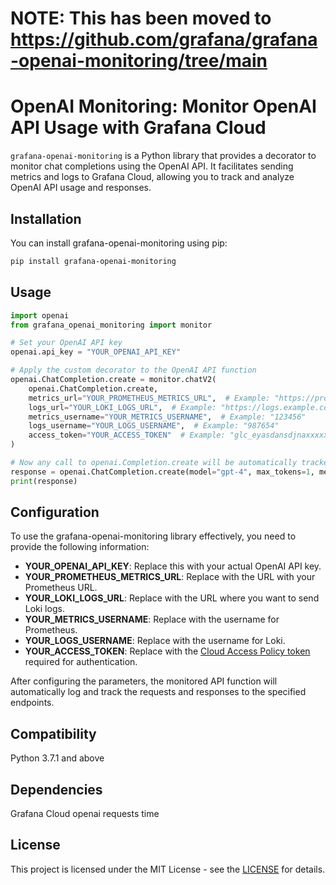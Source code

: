 # NOTE: This has been moved to https://github.com/grafana/grafana-openai-monitoring/tree/main

# OpenAI Monitoring: Monitor OpenAI API Usage with Grafana Cloud

`grafana-openai-monitoring` is a Python library that provides a decorator to monitor chat completions using the OpenAI API. It facilitates sending metrics and logs to Grafana Cloud, allowing you to track and analyze OpenAI API usage and responses.

## Installation
You can install grafana-openai-monitoring using pip:

```bash
pip install grafana-openai-monitoring
```

## Usage

```python
import openai
from grafana_openai_monitoring import monitor

# Set your OpenAI API key
openai.api_key = "YOUR_OPENAI_API_KEY"

# Apply the custom decorator to the OpenAI API function
openai.ChatCompletion.create = monitor.chatV2(
    openai.ChatCompletion.create,
    metrics_url="YOUR_PROMETHEUS_METRICS_URL",  # Example: "https://prometheus.grafana.net/api/prom"
    logs_url="YOUR_LOKI_LOGS_URL",  # Example: "https://logs.example.com/loki/api/v1/push/"
    metrics_username="YOUR_METRICS_USERNAME",  # Example: "123456"
    logs_username="YOUR_LOGS_USERNAME",  # Example: "987654"
    access_token="YOUR_ACCESS_TOKEN"  # Example: "glc_eyasdansdjnaxxxxxxxxxxx"
)

# Now any call to openai.Completion.create will be automatically tracked
response = openai.ChatCompletion.create(model="gpt-4", max_tokens=1, messages=[{"role": "user", "content": "What is Grafana?"}])
print(response)
```

## Configuration
To use the grafana-openai-monitoring library effectively, you need to provide the following information:

- **YOUR_OPENAI_API_KEY**: Replace this with your actual OpenAI API key.
- **YOUR_PROMETHEUS_METRICS_URL**: Replace with the URL with your Prometheus URL.
- **YOUR_LOKI_LOGS_URL**: Replace with the URL where you want to send Loki logs.
- **YOUR_METRICS_USERNAME**: Replace with the username for Prometheus.
- **YOUR_LOGS_USERNAME**: Replace with the username for Loki.
- **YOUR_ACCESS_TOKEN**: Replace with the [Cloud Access Policy token](https://grafana.com/docs/grafana-cloud/account-management/authentication-and-permissions/access-policies/) required for authentication.

After configuring the parameters, the monitored API function will automatically log and track the requests and responses to the specified endpoints.

## Compatibility
Python 3.7.1 and above

## Dependencies
Grafana Cloud
openai
requests
time

## License
This project is licensed under the MIT License - see the [LICENSE](LICESNSE.txt) for details.
